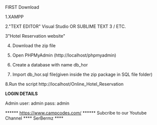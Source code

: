 FIRST Download

1.XAMPP

2."TEXT EDITOR" Visual Studio OR SUBLIME TEXT 3 / ETC.

3"Hotel Reservation website"

4. Download the zip file

5. Open PHPMyAdmin (http://localhost/phpmyadmin)

6. Create a database with name db_hor

7. Import db_hor.sql file(given inside the zip package in SQL file folder)

8.Run the script http://localhost/Online_Hotel_Reservation 


**LOGIN DETAILS** 

Admin
user: admin
pass: admin

****** https://www.campcodes.com/ ******
Subcribe to our Youtube Channel **** SerBermz ****
